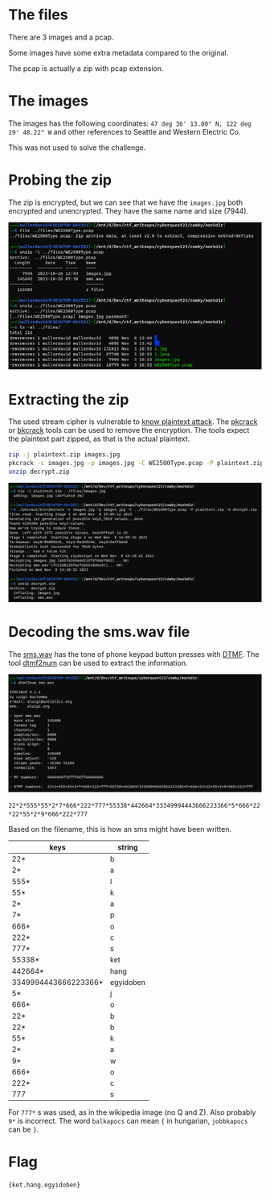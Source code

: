 # The files

There are 3 images and a pcap. 

Some images have some extra metadata compared to the original.

The pcap is actually a zip with pcap extension.

# The images

The images has the following coordinates: `47 deg 36' 13.80" N, 122 deg 19' 48.22" W` and other references to Seattle and Western Electric Co.

This was not used to solve the challenge.

# Probing the zip

The zip is encrypted, but we can see that we have the `images.jpg` both encrypted and unencrypted. They have the same name and size (7944).

![](screenshots/1.png)

# Extracting the zip

The used stream cipher is vulnerable to [know plaintext attack](https://math.ucr.edu/~mike/zipattacks.pdf). The [pkcrack](https://github.com/keyunluo/pkcrack) or [bkcrack](https://github.com/kimci86/bkcrack) tools can be used to remove the encryption. The tools expect the plaintext part zipped, as that is the actual plaintext.

```bash
zip -j plaintext.zip images.jpg
pkcrack -c images.jpg -p images.jpg -C WE2500Type.pcap -P plaintext.zip -d decrypt.zip
unzip decrypt.zip
```

![](screenshots/2.png)

# Decoding the sms.wav file

The [sms.wav](workdir/sms.wav) has the tone of phone keypad button presses with [DTMF](https://en.wikipedia.org/wiki/Dual-tone_multi-frequency_signaling). The tool [dtmf2num](http://aluigi.altervista.org/mytoolz.htm#dtmf2num) can be used to extract the information.

![](screenshots/3.png)

`22*2*555*55*2*7*666*222*777*55338*442664*33349994443666223366*5*666*22*22*55*2*9*666*222*777`

Based on the filename, this is how an sms might have been written. 

| keys | string |
| --- | --- |
| 22* |b |
| 2* | a |
| 555* | l |
| 55* | k |
| 2* | a |
| 7* | p |
| 666* | o |
| 222* | c |
| 777* | s |
| 55338* | ket |
| 442664* | hang |
| 3349994443666223366* | egyidoben |
| 5* | j |
| 666* | o |
| 22* | b |
| 22* | b |
| 55* | k |
| 2* | a |
| 9* | w |
| 666* | o |
| 222* | c |
| 777 | s |

For `777*` s was used, as in the wikipedia image (no Q and Z). Also probably `9*` is incorrect. The word `balkapocs` can mean `{` in hungarian, `jobbkapocs` can be `}`.

# Flag

`{ket.hang.egyidoben}`